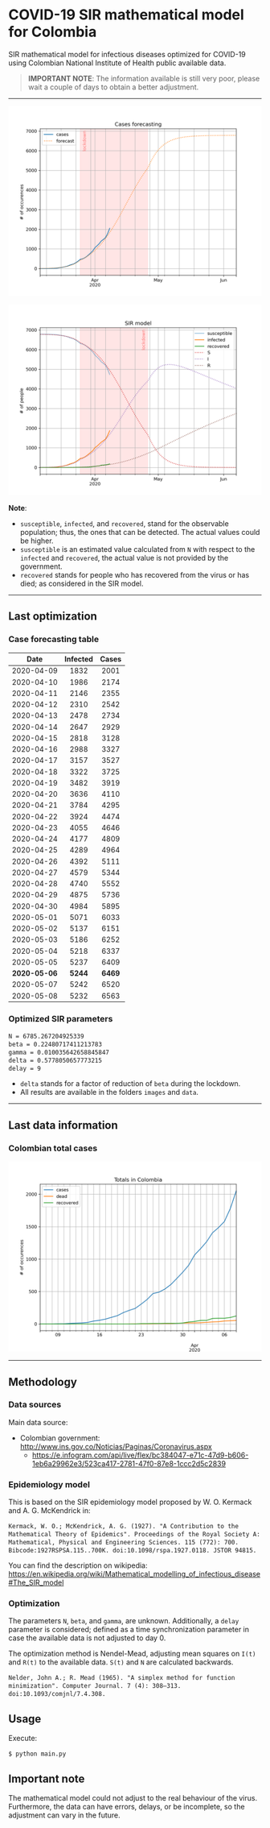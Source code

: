 # COVID-19 SIR mathematical model for Colombia

SIR mathematical model for infectious diseases optimized for COVID-19 using Colombian National Institute of Health public available data.

> **IMPORTANT NOTE**: The information available is still very poor, please wait a couple of days to obtain a better adjustment.

-----

![sir-cases](https://github.com/agastalver/sir-covid-19-colombia/raw/master/images/generated-sir-cases.png "SIR Model Cases")

![sir](https://github.com/agastalver/sir-covid-19-colombia/raw/master/images/generated-sir.png "SIR Model")

**Note**: 

* `susceptible`, `infected`, and `recovered`, stand for the observable population; thus, the ones that can be detected. The actual values could be higher.
* `susceptible` is an estimated value calculated from `N` with respect to the `infected` and `recovered`, the actual value is not provided by the government.
* `recovered` stands for people who has recovered from the virus or has died; as considered in the SIR model.

-----

## Last optimization

### Case forecasting table

| Date           | Infected | Cases    |
|:--------------:|:--------:|:--------:|
| 2020-04-09     | 1832     | 2001     |
| 2020-04-10     | 1986     | 2174     |
| 2020-04-11     | 2146     | 2355     |
| 2020-04-12     | 2310     | 2542     |
| 2020-04-13     | 2478     | 2734     |
| 2020-04-14     | 2647     | 2929     |
| 2020-04-15     | 2818     | 3128     |
| 2020-04-16     | 2988     | 3327     |
| 2020-04-17     | 3157     | 3527     |
| 2020-04-18     | 3322     | 3725     |
| 2020-04-19     | 3482     | 3919     |
| 2020-04-20     | 3636     | 4110     |
| 2020-04-21     | 3784     | 4295     |
| 2020-04-22     | 3924     | 4474     |
| 2020-04-23     | 4055     | 4646     |
| 2020-04-24     | 4177     | 4809     |
| 2020-04-25     | 4289     | 4964     |
| 2020-04-26     | 4392     | 5111     |
| 2020-04-27     | 4579     | 5344     |
| 2020-04-28     | 4740     | 5552     |
| 2020-04-29     | 4875     | 5736     |
| 2020-04-30     | 4984     | 5895     |
| 2020-05-01     | 5071     | 6033     |
| 2020-05-02     | 5137     | 6151     |
| 2020-05-03     | 5186     | 6252     |
| 2020-05-04     | 5218     | 6337     |
| 2020-05-05     | 5237     | 6409     |
| **2020-05-06** | **5244** | **6469** |
| 2020-05-07     | 5242     | 6520     |
| 2020-05-08     | 5232     | 6563     |

### Optimized SIR parameters

```
N = 6785.267204925339
beta = 0.22480717411213783
gamma = 0.010035642658845847
delta = 0.5778050657773215
delay = 9
```

* `delta` stands for a factor of reduction of `beta` during the lockdown.
* All results are available in the folders `images` and `data`.

-----

## Last data information

### Colombian total cases

![total](https://github.com/agastalver/sir-covid-19-colombia/raw/master/images/generated-total.png "Total cases")

-----

## Methodology

### Data sources

Main data source:

* Colombian government: http://www.ins.gov.co/Noticias/Paginas/Coronavirus.aspx
  * https://e.infogram.com/api/live/flex/bc384047-e71c-47d9-b606-1eb6a29962e3/523ca417-2781-47f0-87e8-1ccc2d5c2839

### Epidemiology model

This is based on the SIR epidemiology model proposed by W. O. Kermack and A. G. McKendrick in:

```
Kermack, W. O.; McKendrick, A. G. (1927). "A Contribution to the Mathematical Theory of Epidemics". Proceedings of the Royal Society A: Mathematical, Physical and Engineering Sciences. 115 (772): 700. Bibcode:1927RSPSA.115..700K. doi:10.1098/rspa.1927.0118. JSTOR 94815.
```

You can find the description on wikipedia: https://en.wikipedia.org/wiki/Mathematical_modelling_of_infectious_disease#The_SIR_model

### Optimization

The parameters `N`, `beta`, and `gamma`, are unknown. Additionally, a `delay` parameter is considered; defined as a time synchronization parameter in case the available data is not adjusted to day 0.

The optimization method is Nendel-Mead, adjusting mean squares on `I(t)` and `R(t)` to the available data. `S(t)` and `N` are calculated backwards.

```
Nelder, John A.; R. Mead (1965). "A simplex method for function minimization". Computer Journal. 7 (4): 308–313. doi:10.1093/comjnl/7.4.308.
```

## Usage

Execute:

```
$ python main.py
```

## Important note

The mathematical model could not adjust to the real behaviour of the virus. Furthermore, the data can have errors, delays, or be incomplete, so the adjustment can vary in the future.
